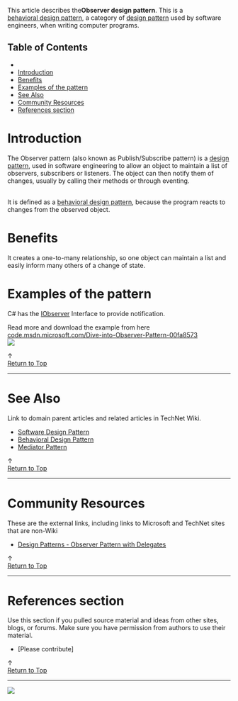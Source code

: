 
This article describes the**Observer design pattern**. This is a<br>[behavioral design pattern](http://social.technet.microsoft.com/wiki/contents/articles/13209.behavioural-design-pattern.aspx), a category of [design pattern](http://social.technet.microsoft.com/wiki/contents/articles/13207.software-design-pattern.aspx) used by software engineers, when writing computer programs.<br>  
  

## Table of Contents



- 
- [Introduction](#Introduction)
- [Benefits](#Benefits)
- [Examples of the pattern](#Examples_of_the_blackboard_pattern)
- [See Also](#See_Also)
- [Community Resources](#Community_Resources)
- [References section](#References_section)


## 

# <a name="Introduction"></a>Introduction


The Observer pattern (also known as Publish/Subscribe pattern) is a [design pattern](http://social.technet.microsoft.com/wiki/contents/articles/13207.software-design-pattern.aspx), used in software engineering to allow an object to maintain a list of observers, subscribers or listeners. The object can then notify them of changes, usually by calling their methods or through eventing.  
  
  
<br>It is defined as a [behavioral design pattern](http://social.technet.microsoft.com/wiki/contents/articles/13209.behavioural-design-pattern.aspx), because the program reacts to changes from the observed object.


# <a name="Benefits"></a>Benefits


It creates a one-to-many relationship, so one object can maintain a list and easily inform many others of a change of state.


# <a name="Examples_of_the_blackboard_pattern"></a>Examples of the pattern


C# has the [IObserver<T>](http://msdn.microsoft.com/en-us/library/dd783449.aspx) Interface to provide notification.



Read more and download the example from here [code.msdn.microsoft.com/Dive-into-Observer-Pattern-00fa8573<br>![ ](http://social.technet.microsoft.com/wiki/cfs-file.ashx/__key/communityserver-components-sitefiles/10_5F00_external.png "This link is external to TechNet Wiki. It will open in a new window.")](http://code.msdn.microsoft.com/Dive-into-Observer-Pattern-00fa8573)



↑ [<br>Return to Top](http://social.technet.microsoft.com/wiki/contents/articles/13227.observer-design-pattern-aka-publishsubscribe/edit.aspx#Top)


* * *

# <a name="See_Also"></a>See Also
Link to domain parent articles and related articles in TechNet Wiki.
- [Software Design Pattern](http://social.technet.microsoft.com/wiki/contents/articles/13207.software-design-pattern.aspx)
- [Behavioral Design Pattern](http://social.technet.microsoft.com/wiki/contents/articles/13209.behavioral-design-pattern.aspx)
- [Mediator Pattern](http://social.technet.microsoft.com/wiki/contents/articles/13213.mediator-design-pattern.aspx)







↑ [<br>Return to Top](http://social.technet.microsoft.com/wiki/contents/articles/13227.observer-design-pattern-aka-publishsubscribe/edit.aspx#Top)


* * *

# <a name="Community_Resources"></a>Community Resources
These are the external links, including links to Microsoft and TechNet sites that are non-Wiki
- [Design Patterns - Observer Pattern with Delegates](http://code.msdn.microsoft.com/Dive-into-Observer-Pattern-00fa8573)







↑ [<br>Return to Top](http://social.technet.microsoft.com/wiki/contents/articles/13227.observer-design-pattern-aka-publishsubscribe/edit.aspx#Top)


* * *

# <a name="References_section"></a>References section
Use this section if you pulled source material and ideas from other sites, blogs, or forums. Make sure you have permission from authors to use their material.
- [Please contribute]











↑ [<br>Return to Top](http://social.technet.microsoft.com/wiki/contents/articles/13227.observer-design-pattern-aka-publishsubscribe/edit.aspx#Top)


* * *
![ ](http://c.statcounter.com/8278708/0/13fc676e/1/)
